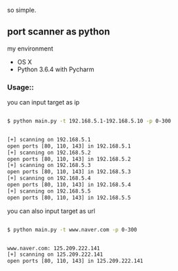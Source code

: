 so simple.

## port scanner as python
my environment
 - OS X
 - Python 3.6.4 with Pycharm

### Usage::

you can input target as ip
```bash

$ python main.py -t 192.168.5.1-192.168.5.10 -p 0-300


[+] scanning on 192.168.5.1
open ports [80, 110, 143] in 192.168.5.1
[+] scanning on 192.168.5.2
open ports [80, 110, 143] in 192.168.5.2
[+] scanning on 192.168.5.3
open ports [80, 110, 143] in 192.168.5.3
[+] scanning on 192.168.5.4
open ports [80, 110, 143] in 192.168.5.4
[+] scanning on 192.168.5.5
open ports [80, 110, 143] in 192.168.5.5

```
you can also input target as url
```bash

$ python main.py -t www.naver.com -p 0-300


www.naver.com: 125.209.222.141
[+] scanning on 125.209.222.141
open ports [80, 110, 143] in 125.209.222.141

```
